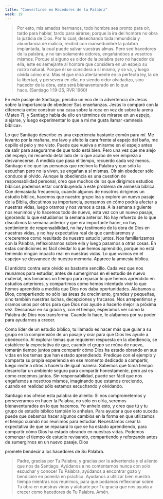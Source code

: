 ```yaml
---
title: "Convertirse en Hacedores de la Palabra"
week: 19
---
```


> Por esto, mis amados hermanos, todo hombre sea pronto para oír, tardo
> para hablar, tardo para airarse; porque la ira del hombre no obra la
> justicia de Dios. Por lo cual, desechando toda inmundicia y abundancia
> de malicia, recibid con mansedumbre la palabra implantada, la cual
> puede salvar vuestras almas. Pero sed hacedores de la palabra, y no
> tan solamente oidores, engañándoos a vosotros mismos. Porque si alguno
> es oidor de la palabra pero no hacedor de ella, este es semejante al
> hombre que considera en un espejo su rostro natural. Porque él se
> considera a sí mismo, y se va, y luego olvida cómo era. Mas el que
> mira atentamente en la perfecta ley, la de la libertad, y persevera en
> ella, no siendo oidor olvidadizo, sino hacedor de la obra, este será
> bienaventurado en lo que hace. (Santiago 1:19-25, RVR 1960)

En este pasaje de Santiago, percibo un eco de la advertencia de
Jesús sobre la importancia de obedecer Sus enseñanzas. Jesús lo comparó
con la diferencia entre construir una casa sobre la roca en vez de sobre
la arena (Mateo 7), y Santiago habla de ello en términos de mirarse en
un espejo, alejarse, y luego experimentar lo que a mí me gusta llamar
«amnesia bíblica».

Lo que Santiago describe es una experiencia bastante común para mí. Me
levanto por la mañana, me lavo y afeito la cara frente al espejo del
baño, me cepillo el pelo y me visto. Puede que vuelva a mirarme en el
espejo antes de salir para asegurarme de que todo está bien. Pero una
vez que me alejo del espejo, mi recuerdo detallado de lo que acabo de
ver empieza a desvanecerse. A medida que pasa el tiempo, recuerdo cada
vez menos. Santiago dice que las personas que reciben la Palabra y que
sólo la escuchan pero no la viven, se engañan a sí mismas. Oír sin
obedecer sólo conduce al olvido. Aunque la obediencia es una cuestión de
responsabilidad personal, creo que muchos de los que dirigimos estudios
bíblicos podemos estar contribuyendo a este problema de amnesia bíblica.
Con demasiada frecuencia, cuando algunos de nosotros dirigimos un
estudio bíblico, hacemos que nuestro grupo lea y explore un nuevo pasaje
de la Biblia, discutimos su importancia, pensamos en cómo podría afectar
a nuestras vidas, luego oramos y nos vamos a casa. A la semana siguiente
nos reunimos y lo hacemos todo de nuevo, esta vez con un nuevo pasaje,
ignorando lo que estudiamos la semana anterior. No hay refuerzo de lo
que discutimos la semana anterior y que era importante hacer, no hay
sentimiento de responsabilidad, no hay testimonio de la obra de Dios en
nuestras vidas, y no hay expectativa real de que cambiaremos y
creceremos como resultado de nuestro estudio juntos. Nos familiarizamos
con la Palabra, reflexionamos sobre ella y luego pasamos a otras cosas.
En estas condiciones es fácil olvidar lo que hemos aprendido, porque no
está teniendo ningún impacto real en nuestras vidas. Lo que «vimos en el
espejo» se desvanece de nuestra memoria. Aparece la amnesia bíblica.

El antídoto contra este olvido es bastante sencillo. Cada vez que nos
reunamos para estudiar, antes de sumergirnos en el estudio de nuevo
material, nos tomamos un tiempo para repasar lo que hemos aprendido en
estudios anteriores, y compartimos cómo hemos intentado vivir lo que
hemos aprendido a medida que Dios nos daba oportunidades. Alabamos a
Dios, compartiendo no sólo las áreas de crecimiento, grandes y pequeñas,
sino también nuestras luchas, decepciones y fracasos. Nos arrepentimos y
oramos unos por otros para que Dios nos ayude a hacerlo mejor la próxima
vez. Descansar en su gracia y, con el tiempo, esperamos ver cómo la
Palabra de Dios nos transforma. Cuando lo hace, le alabamos por su poder
para ayudarnos a crecer.

Como líder de un estudio bíblico, tu llamado es hacer más que guiar a su
grupo en la comprensión de un pasaje y orar para que Dios les ayude a
obedecerlo. Al explorar temas que requieren respuesta en la obediencia,
se establece la expectativa de que, cuando el grupo se reúna de nuevo,
tomarán tiempo juntos para compartir cómo Dios ha estado obrando en sus
vidas en los temas que han estado aprendiendo. Predique con el ejemplo y
comparta su propia experiencia en ese momento dedicado a compartir,
luego invite a otros a hacerlo de igual manera. Sabemos que toma tiempo
desarrollar un ambiente seguro para compartir honestamente, pero así es
como crecemos juntos. Sin responsabilidad, puede ser fácil que nos
engañemos a nosotros mismos, imaginando que estamos creciendo, cuando en
realidad sólo estamos escuchando y olvidando.

Santiago nos ofrece esta palabra de aliento: Si nos comprometemos y
perseveramos en hacer la Palabra, no sólo en oírla, seremos
bienaventurados en lo que hacemos. Yo anhelo esto, y creo que tú y tu
grupo de estudio bíblico también lo anhelan. Para ayudar a que esto
suceda puede que debamos hacer algunos cambios en la forma en que
utilizamos el tiempo cuando nos reunimos para estudiar. Necesitamos
crear la expectativa de que se repasará lo que se ha estado aprendiendo,
para compartir cómo Dios ha estado obrando en nuestras vidas. Podemos
comenzar el tiempo de estudio revisando, compartiendo y reforzando antes
de sumergirnos en un nuevo pasaje. Dios

promete bendecir a los hacedores de Su Palabra.

> Padre, gracias por Tu Palabra, y gracias por la advertencia y el
> aliento que nos da Santiago. Ayúdanos a no contentarnos nunca con solo
> escuchar y conocer Tu Palabra, ayúdanos a encontrar gozo y bendición
> en ponerla en práctica. Ayúdanos a utilizar bien nuestro tiempo
> mientras nos reunimos, para que podamos reflexionar sobre Tu obra en
> nuestras vidas y alabarte por Tu gracia que nos ayuda a crecer como
> hacedores de Tu Palabra. Amén.
